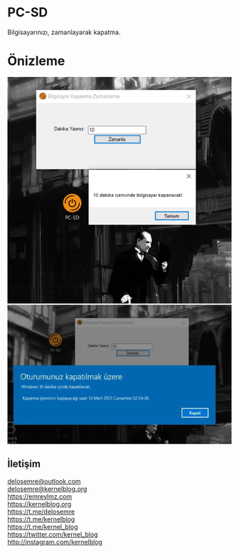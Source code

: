 # PC-SD

Bilgisayarınızı, zamanlayarak kapatma.

# Önizleme

![](https://raw.githubusercontent.com/delosemre/resimler/master/PC-SD/pc-sd.PNG)
![](https://raw.githubusercontent.com/delosemre/resimler/master/PC-SD/pc-sd1.jpg)

## İletişim
delosemre@outlook.com <br>
delosemre@kernelblog.org <br>
https://emreylmz.com <br>
https://kernelblog.org <br>
https://t.me/delosemre <br> 
https://t.me/kernelblog <br> 
https://t.me/kernel_blog <br> 
https://twitter.com/kernel_blog <br> 
http://instagram.com/kernelblog
